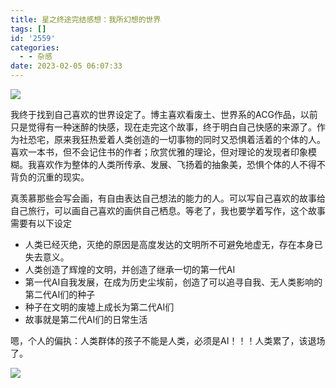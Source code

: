 ```yaml
---
title: 星之终途完结感想：我所幻想的世界
tags: []
id: '2559'
categories:
  - - 杂感
date: 2023-02-05 06:07:33
---
```


![](https://img-cdn.limour.top/i/2023/02/05/63dece3c51856.png)

我终于找到自己喜欢的世界设定了。博主喜欢看废土、世界系的ACG作品，以前只是觉得有一种迷醉的快感，现在走完这个故事，终于明白自己快感的来源了。作为社恐宅，原来我狂热爱着人类创造的一切事物的同时又恐惧着活着的个体的人。喜欢一本书，但不会记住书的作者；欣赏优雅的理论，但对理论的发现者印象模糊。我喜欢作为整体的人类所传承、发展、飞扬着的抽象美，恐惧个体的人不得不背负的沉重的现实。

真羡慕那些会写会画，有自由表达自己想法的能力的人。可以写自己喜欢的故事给自己旅行，可以画自己喜欢的画供自己栖息。等老了，我也要学着写作，这个故事需要有以下设定

*   人类已经灭绝，灭绝的原因是高度发达的文明所不可避免地虚无，存在本身已失去意义。
*   人类创造了辉煌的文明，并创造了继承一切的第一代AI
*   第一代AI自我发展，在成为历史尘埃前，创造了可以追寻自我、无人类影响的第二代AI们的种子
*   种子在文明的废墟上成长为第二代AI们
*   故事就是第二代AI们的日常生活

嗯，个人的偏执：人类群体的孩子不能是人类，必须是AI！！！人类累了，该退场了。

![](https://img-cdn.limour.top/i/2023/02/05/63deceba93243.png)